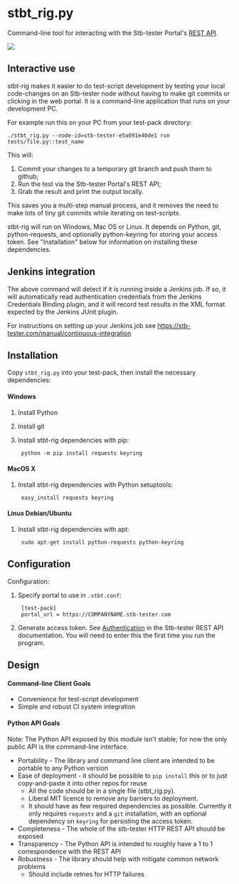 # stbt_rig.py

Command-line tool for interacting with the Stb-tester Portal's [REST API].

[REST API]: https://stb-tester.com/manual/rest-api-v2

<a href="https://travis-ci.org/stb-tester/stbt-rig">
  <img src="https://travis-ci.org/stb-tester/stbt-rig.png?branch=master">
</a>

## Interactive use

stbt-rig makes it easier to do test-script development by testing your local
code-changes on an Stb-tester node without having to make git commits or
clicking in the web portal. It is a command-line application that runs on your
development PC.

For example run this on your PC from your test-pack directory:

    ./stbt_rig.py --node-id=stb-tester-e5a091e40de1 run tests/file.py::test_name

This will:

1. Commit your changes to a temporary git branch and push them to github;
2. Run the test via the Stb-tester Portal's REST API;
3. Grab the result and print the output locally.

This saves you a multi-step manual process, and it removes the need to make
lots of tiny git commits while iterating on test-scripts.

stbt-rig will run on Windows, Mac OS or Linux. It depends on Python, git,
python-requests, and optionally python-keyring for storing your access token.
See "Installation" below for information on installing these dependencies.

## Jenkins integration

The above command will detect if it is running inside a Jenkins job. If so, it
will automatically read authentication credentials from the Jenkins Credentials
Binding plugin, and it will record test results in the XML format expected by
the Jenkins JUnit plugin.

For instructions on setting up your Jenkins job see
https://stb-tester.com/manual/continuous-integration

## Installation

Copy `stbt_rig.py` into your test-pack, then install the necessary dependencies:

#### Windows

1. Install Python
2. Install git
3. Install stbt-rig dependencies with pip:

        python -m pip install requests keyring

#### MacOS X

1. Install stbt-rig dependencies with Python setuptools:

        easy_install requests keyring

#### Linux Debian/Ubuntu

1. Install stbt-rig dependencies with apt:

        sudo apt-get install python-requests python-keyring

## Configuration

Configuration:

1. Specify portal to use in `.stbt.conf`:

        [test-pack]
        portal_url = https://COMPANYNAME.stb-tester.com

2. Generate access token. See [Authentication] in the Stb-tester REST API
   documentation. You will need to enter this the first time you run the
   program.

[Authentication]: https://stb-tester.com/manual/rest-api-v2#authentication

## Design

#### Command-line Client Goals

* Convenience for test-script development
* Simple and robust CI system integration

#### Python API Goals

Note: The Python API exposed by this module isn't stable; for now the only
public API is the command-line interface.

* Portability - The library and command line client are intended to be portable
  to any Python version
* Ease of deployment - it should be possible to `pip install` this or to just
  copy-and-paste it into other repos for reuse
    * All the code should be in a single file (stbt_rig.py).
    * Liberal MIT licence to remove any barriers to deployment.
    * It should have as few required dependencies as possible.  Currently it
      only requires `requests` and a `git` installation, with an
      optional dependency on `keyring` for persisting the access token.
* Completeness - The whole of the stb-tester HTTP REST API should be exposed
* Transparency - The Python API is intended to roughly have a 1 to 1
  correspondence with the REST API
* Robustness - The library should help with mitigate common network problems
    * Should include retries for HTTP failures
